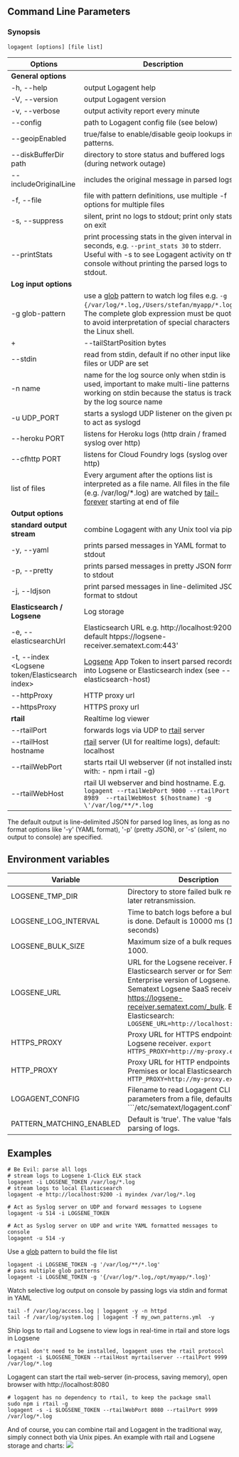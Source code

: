 ## Command Line Parameters 
### Synopsis

```logagent [options] [file list]```

| Options | Description |
|---------|-------------|
| __General options__ | |
| -h, --help | output Logagent help |
| -V, --version | output Logagent version |
| -v, --verbose | output activity report every minute |
| --config <configFileName> | path to Logagent config file (see below) |
| --geoipEnabled <value> | true/false to enable/disable geoip lookups in patterns. |
| --diskBufferDir  path| directory to store status and buffered logs (during network outage) |
| --includeOriginalLine | includes the original message in parsed logs |
| -f, --file <patternFile> | file with pattern definitions, use multiple -f options for multiple files| 
| -s, --suppress | silent, print no logs to stdout; print only stats on exit |
| --printStats | print processing stats in the given interval in seconds, e.g. ```--print_stats 30``` to stderr. Useful with -s to see Logagent activity on the console without printing the parsed logs to stdout.|
| __Log input options__| |
| -g glob-pattern | use a [glob](https://www.npmjs.com/package/glob) pattern to watch log files e.g. ```-g "{/var/log/*.log,/Users/stefan/myapp/*.log}"```. The complete glob expression must be quoted to avoid interpretation of special characters by the Linux shell. |
+| --tailStartPosition bytes | -1 to tail from end of file, >=0 to start from the given position (in bytes).  This setting applies to new files without their read position saved (see --logsene-tmp-dir)|
| --stdin | read from stdin, default if no other input like files or UDP are set|
| -n name | name for the log source only when stdin is used, important to make multi-line patterns working on stdin because the status is tracked by the log source name| 
| -u UDP_PORT | starts a syslogd UDP listener on the given port to act as syslogd |
| --heroku PORT | listens for Heroku logs (http drain / framed syslog over http) |
| --cfhttp PORT | listens for Cloud Foundry logs (syslog over http)|
| list of files | Every argument after the options list is interpreted as a file name. All files in the file list (e.g. /var/log/*.log) are watched by [tail-forever](https://www.npmjs.com/package/tail-forever) starting at end of file|
| __Output options__ | |
| __standard output stream__ | combine Logagent with any Unix tool via pipes |
| -y, --yaml | prints parsed messages in YAML format to stdout|
| -p, --pretty | prints parsed messages in pretty JSON format to stdout|
| -j, --ldjson | print parsed messages in line-delimited JSON format to stdout |
| __Elasticsearch / Logsene__| Log storage |
| -e, --elasticsearchUrl <url> | Elasticsearch URL e.g. http://localhost:9200, default htpps://logsene-receiver.sematext.com:443'|
| -t, --index <Logsene token/Elasticsearch index> | [Logsene](http://sematext.com/logsene) App Token to insert parsed records into Logsene or Elasticsearch index (see --elasticsearch-host) |
| --httpProxy <url> | HTTP proxy url |
| --httpsProxy <url> | HTTPS proxy url |
| __rtail__ | Realtime log viewer|
| --rtailPort  | forwards logs via UDP to [rtail](http://rtail.org/) server |
| --rtailHost hostname | [rtail](http://rtail.org/) server (UI for realtime logs), default: localhost|
| --rtailWebPort <port> | starts rtail UI webserver (if not installed install with: - npm i rtail -g) |
| --rtailWebHost <host> | rtail UI webserver and bind hostname. E.g. ```logagent --rtailWebPort 9000 --rtailPort 8989  --rtailWebHost $(hostname) -g \'/var/log/**/*.log``` |

The default output is line-delimited JSON for parsed log lines, as long as no format options like '-y' (YAML format), '-p' (pretty JSON), or '-s' (silent, no output to console) are specified. 


## Environment variables
|Variable|Description|
|--------|-----------|
|LOGSENE_TMP_DIR | Directory to store failed bulk requests for later retransmission.|
|LOGSENE_LOG_INTERVAL | Time to batch logs before a bulk request is done. Default is 10000 ms (10 seconds)|
|LOGSENE_BULK_SIZE | Maximum size of a bulk request. Default is 1000.|
|LOGSENE_URL | URL for the Logsene receiver. For a local Elasticsearch server or for Sematext Enterprise version of Logsene. Defaults to Sematext Logsene SaaS receiver https://logsene-receiver.sematext.com/_bulk. Example for Elasticsearch: ```LOGSENE_URL=http://localhost:9200/_bulk```|
|HTTPS_PROXY| Proxy URL for HTTPS endpoints, like Logsene receiver. ```export HTTPS_PROXY=http://my-proxy.example```|
|HTTP_PROXY| Proxy URL for HTTP endpoints (e.g. On-Premises or local Elasticsearch). ```export HTTP_PROXY=http://my-proxy.example```|
|LOGAGENT_CONFIG | Filename to read Logagent CLI parameters from a file, defaults to ```/etc/sematext/logagent.conf`` |
|PATTERN_MATCHING_ENABLED | Default is 'true'. The value 'false' disables parsing of logs. |


## Examples 
```
# Be Evil: parse all logs 
# stream logs to Logsene 1-Click ELK stack 
logagent -i LOGSENE_TOKEN /var/log/*.log 
# stream logs to local Elasticsearch  
logagent -e http://localhost:9200 -i myindex /var/log/*.log 

# Act as Syslog server on UDP and forward messages to Logsene
logagent -u 514 -i LOGSENE_TOKEN  

# Act as Syslog server on UDP and write YAML formatted messages to console
logagent -u 514 -y  
```

Use a [glob](https://www.npmjs.com/package/glob) pattern to build the file list 

```
logagent -i LOGSENE_TOKEN -g '/var/log/**/*.log'
# pass multiple glob patterns
logagent -i LOGSENE_TOKEN -g '{/var/log/*.log,/opt/myapp/*.log}'
```

Watch selective log output on console by passing logs via stdin and format in YAML

```
tail -f /var/log/access.log | logagent -y -n httpd
tail -f /var/log/system.log | logagent -f my_own_patterns.yml  -y 
```

Ship logs to rtail and Logsene to view logs in real-time in rtail and store logs in Logsene

```
# rtail don't need to be installed, logagent uses the rtail protocol
logagent -i $LOGSENE_TOKEN --rtailHost myrtailserver --rtailPort 9999 /var/log/*.log
```

Logagent can start the rtail web-server (in-process, saving memory), open browser with http://localhost:8080
```
# logagent has no dependency to rtail, to keep the package small
sudo npm i rtail -g
logagent -s -i $LOGSENE_TOKEN --rtailWebPort 8080 --rtailPort 9999 /var/log/*.log
```

And of course, you can combine rtail and Logagent in the traditional way, simply connect both via Unix pipes. An example with rtail and Logsene storage and charts:
![](http://g.recordit.co/usjLitb3Dd.gif)

